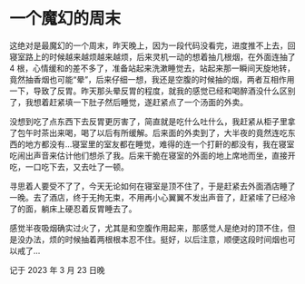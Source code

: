 # 一个魔幻的周末

这绝对是最魔幻的一个周末，昨天晚上，因为一段代码没看完，进度推不上去，回寝室路上的时候越来越烦越来越烦，后来灵机一动的想着抽几根烟，在外面连抽了 4 根，心情缓和的差不多了，准备站起来洗漱睡觉去，站起来那一瞬间天旋地转，竟然抽香烟也可能“晕”，后来仔细一想，我还是空腹的时候抽的烟，两者互相作用一下，导致了反胃。昨天那头晕反胃的程度，就我的感觉已经和喝醉酒没什么区别了，我想着赶紧填一下肚子然后睡觉，遂赶紧点了一个汤面的外卖。

没想到吃了点东西下去反胃更厉害了，简直就是吃什么吐什么，我赶紧从柜子里拿了包午时茶出来喝，喝了以后有所缓解。后来面的外卖到了，大半夜的竟然连吃东西的地方都没有...寝室里的室友都在睡觉，难得的连一个打鼾的都没有，我在寝室吃闹出声音来估计他们想杀了我。后来干脆在寝室的外面的地上席地而坐，直接开吃，一口吃下去，又去吐了一顿。

寻思着人要受不了了，今天无论如何在寝室是顶不住了，于是赶紧去外面酒店睡了一晚。去了酒店，终于无拘无束，不用再小心翼翼不发出声音了，赶紧嗦了已经冷了的面，躺床上硬忍着反胃睡去了。

感觉半夜吸烟确实过火了，尤其是和空腹作用起来，那感觉人是绝对的顶不住，但是没办法，烦的时候抽着两根根本忍不住。挺好，以后注意，顺便这段时间烟也可以戒了...

记于 2023 年 3 月 23 日晚
